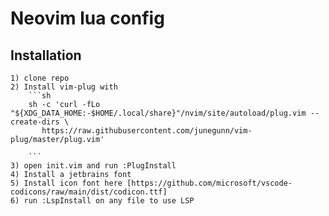 # Neovim lua config

## Installation
    1) clone repo
    2) Install vim-plug with 
        ```sh
        sh -c 'curl -fLo "${XDG_DATA_HOME:-$HOME/.local/share}"/nvim/site/autoload/plug.vim --create-dirs \
           https://raw.githubusercontent.com/junegunn/vim-plug/master/plug.vim'

        ```
    3) open init.vim and run :PlugInstall
    4) Install a jetbrains font
    5) Install icon font here [https://github.com/microsoft/vscode-codicons/raw/main/dist/codicon.ttf]
    6) run :LspInstall on any file to use LSP
    
